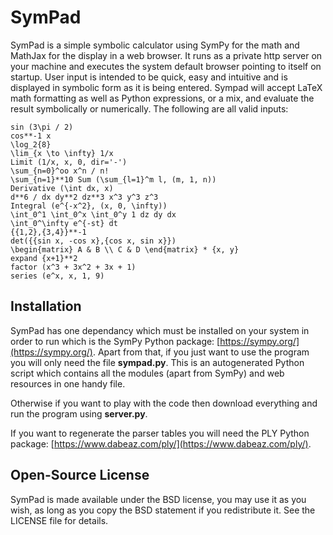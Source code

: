 # SymPad

SymPad is a simple symbolic calculator using SymPy for the math and MathJax for the display in a web browser. It runs as a private http server on your machine and executes the system default browser pointing to itself on startup.
User input is intended to be quick, easy and intuitive and is displayed in symbolic form as it is being entered.
Sympad will accept LaTeX math formatting as well as Python expressions, or a mix, and evaluate the result symbolically or numerically. The following are all valid inputs:
```
sin (3\pi / 2)
cos**-1 x
\log_2{8}
\lim_{x \to \infty} 1/x
Limit (1/x, x, 0, dir='-')
\sum_{n=0}^oo x^n / n!
\sum_{n=1}**10 Sum (\sum_{l=1}^m l, (m, 1, n))
Derivative (\int dx, x)
d**6 / dx dy**2 dz**3 x^3 y^3 z^3
Integral (e^{-x^2}, (x, 0, \infty))
\int_0^1 \int_0^x \int_0^y 1 dz dy dx
\int_0^\infty e^{-st} dt
{{1,2},{3,4}}**-1
det({{sin x, -cos x},{cos x, sin x}})
\begin{matrix} A & B \\ C & D \end{matrix} * {x, y}
expand {x+1}**2
factor (x^3 + 3x^2 + 3x + 1)
series (e^x, x, 1, 9)
```

## Installation

SymPad has one dependancy which must be installed on your system in order to run which is the SymPy Python package: [https://sympy.org/](https://sympy.org/).
Apart from that, if you just want to use the program you will only need the file **sympad.py**. This is an autogenerated Python script which contains all the modules (apart from SymPy) and web resources in one handy file.

Otherwise if you want to play with the code then download everything and run the program using **server.py**.

If you want to regenerate the parser tables you will need the PLY Python package: [https://www.dabeaz.com/ply/](https://www.dabeaz.com/ply/).

## Open-Source License

SymPad is made available under the BSD license, you may use it as you wish, as long as you copy the BSD statement if you redistribute it. See the LICENSE file for details.
